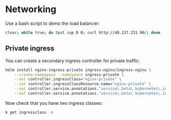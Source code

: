 # Networking

Use a bash script to demo the load balancer:

```bash
clear; while true; do tput cup 0 0; curl http://40.127.231.90/; done
```

## Private ingress

You can create a secondary ingress controller for private traffic:

```bash
helm install nginx-ingress-private ingress-nginx/ingress-nginx \
    --create-namespace --namespace ingress-private \
    --set controller.ingressClass="nginx-private" \
    --set controller.ingressClassResource.name="nginx-private" \
    --set controller.service.annotations."service\.beta\.kubernetes\.io/azure-load-balancer-health-probe-request-path"=/healthz \
    --set controller.service.annotations."service\.beta\.kubernetes\.io/azure-load-balancer-internal"="true"
```

Now check that you have two ingress classes:

```bash
k get ingressclass -A
```

